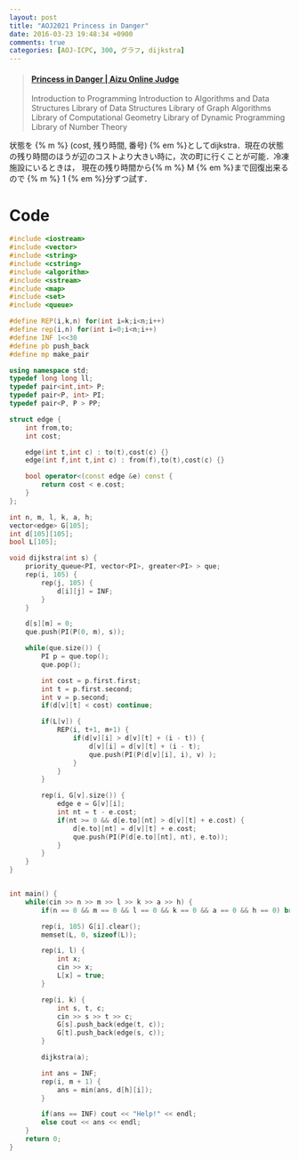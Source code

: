 ```yaml
---
layout: post
title: "AOJ2021 Princess in Danger"
date: 2016-03-23 19:48:34 +0900
comments: true
categories: [AOJ-ICPC, 300, グラフ, dijkstra]
---
```


<blockquote class="embedly-card" data-card-key="39deea93f79745829254c0652225a544" data-card-controls="0" data-card-type="article" data-card-branding="0"><h4><a href="http://judge.u-aizu.ac.jp/onlinejudge/description.jsp?id=2021">Princess in Danger | Aizu Online Judge</a></h4><p>Introduction to Programming Introduction to Algorithms and Data Structures Library of Data Structures Library of Graph Algorithms Library of Computational Geometry Library of Dynamic Programming Library of Number Theory</p></blockquote>
<script async src="//cdn.embedly.com/widgets/platform.js" charset="UTF-8"></script>

<!-- more -->

状態を {% m %} (cost, 残り時間, 番号) {% em %}としてdijkstra．現在の状態の残り時間のほうが辺のコストより大きい時に，次の町に行くことが可能．冷凍施設にいるときは， 現在の残り時間から{% m %} M {% em %}まで回復出来るので {% m %} 1 {% em %}分ずつ試す．


# Code

```cpp
#include <iostream>
#include <vector>
#include <string>
#include <cstring>
#include <algorithm>
#include <sstream>
#include <map>
#include <set>
#include <queue>

#define REP(i,k,n) for(int i=k;i<n;i++)
#define rep(i,n) for(int i=0;i<n;i++)
#define INF 1<<30
#define pb push_back
#define mp make_pair

using namespace std;
typedef long long ll;
typedef pair<int,int> P;
typedef pair<P, int> PI;
typedef pair<P, P > PP;

struct edge {
	int from,to;
	int cost;

	edge(int t,int c) : to(t),cost(c) {}
	edge(int f,int t,int c) : from(f),to(t),cost(c) {}

	bool operator<(const edge &e) const {
		return cost < e.cost;
	}
};

int n, m, l, k, a, h;
vector<edge> G[105];
int d[105][105];
bool L[105];

void dijkstra(int s) {
	priority_queue<PI, vector<PI>, greater<PI> > que;
	rep(i, 105) {
		rep(j, 105) {
			d[i][j] = INF;
		}
	}

	d[s][m] = 0;
	que.push(PI(P(0, m), s));

	while(que.size()) {
		PI p = que.top();
		que.pop();

		int cost = p.first.first;
		int t = p.first.second;
		int v = p.second;
		if(d[v][t] < cost) continue;

		if(L[v]) {
			REP(i, t+1, m+1) {
				if(d[v][i] > d[v][t] + (i - t)) {
					d[v][i] = d[v][t] + (i - t);
					que.push(PI(P(d[v][i], i), v) );
				}
			}
		}

		rep(i, G[v].size()) {
			edge e = G[v][i];
			int nt = t - e.cost;
			if(nt >= 0 && d[e.to][nt] > d[v][t] + e.cost) {
				d[e.to][nt] = d[v][t] + e.cost;
				que.push(PI(P(d[e.to][nt], nt), e.to));
			}
		}
	}
}


int main() {
	while(cin >> n >> m >> l >> k >> a >> h) {
		if(n == 0 && m == 0 && l == 0 && k == 0 && a == 0 && h == 0) break;

		rep(i, 105) G[i].clear();
		memset(L, 0, sizeof(L));

		rep(i, l) {
			int x;
			cin >> x;
			L[x] = true;
		}

		rep(i, k) {
			int s, t, c;
			cin >> s >> t >> c;
			G[s].push_back(edge(t, c));
			G[t].push_back(edge(s, c));
		}

		dijkstra(a);

		int ans = INF;
		rep(i, m + 1) {
			ans = min(ans, d[h][i]);
		}

		if(ans == INF) cout << "Help!" << endl;
		else cout << ans << endl;
	}
	return 0;
}
```

